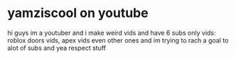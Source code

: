 # yamziscool on youtube
hi guys im a youtuber and i make weird vids and have 6 subs only
vids: roblox doors vids, apex vids even other ones
and im trying to rach a goal to alot of subs
and yea
respect stuff 
